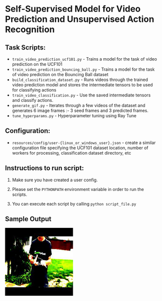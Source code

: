
# Self-Supervised Model for Video Prediction and Unsupervised Action Recognition

## Task Scripts:

 - ```train_video_prediction_ucf101.py``` - Trains a model for the task of video prediction on the UCF101
  - ```train_video_prediction_bouncing_ball.py``` - Trains a model for the task of video prediction on the Bouncing Ball dataset
 - ```build_classification_dataset.py``` - Runs videos through the trained video prediction model and stores the intermediate tensors to be used for classifying actions
 - ```train_video_classification.py``` - Use the saved intermediate tensors and classify actions.
 - ```generate_gif.py``` - Iterates through a few videos of the dataset and generates 6 image frames :- 3 seed frames and 3 predicted frames.
 - ```tune_hyperparams.py``` - Hyperparameter tuning using Ray Tune
 
## Configuration:

  - ```resources/config/user-{linux_or_windows_user}.json``` - create a similar configuration file specifying the UCF101 dataset location, number of workers for processing, classification dataset directory, etc

## Instructions to run script:

1. Make sure you have created a user config.

2. Please set the `PYTHONPATH` environment variable in order to run the scripts.

3. You can execute each script by calling `python script_file.py`

## Sample Output
![YOYO](resources/yoyo-gif-output.gif)